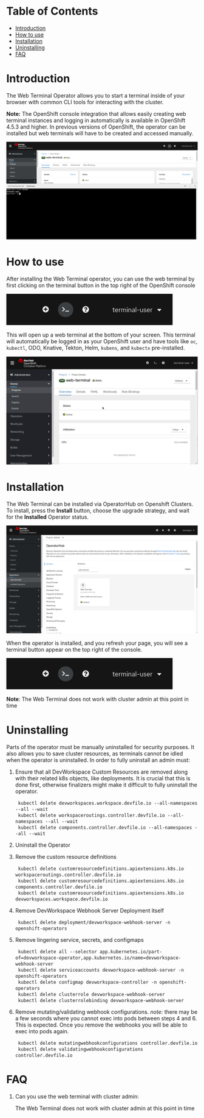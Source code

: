 # Table of Contents

- [Introduction](#Introduction)
- [How to use](#how-to-use)
- [Installation](#Installation)
- [Uninstalling](#Uninstalling)
- [FAQ](#FAQ)

# Introduction

The Web Terminal Operator allows you to start a terminal inside of your browser with common CLI tools for interacting with the cluster.

**Note:** The OpenShift console integration that allows easily creating web terminal instances
and logging in automatically is available in OpenShift 4.5.3 and higher. In previous versions of
OpenShift, the operator can be installed but web terminals will have to be created and accessed
manually.

![image](./images/introduction.png)

# <a id="how-to-use"></a>How to use

After installing the Web Terminal operator, you can use the web terminal by first clicking on the terminal button in the top right of the OpenShift console

![image](./images/masthead-icon.png)

This will open up a web terminal at the bottom of your screen. This terminal will automatically be logged in as your OpenShift user and have tools like `oc`, `kubectl`, ODO, Knative, Tekton, Helm, `kubens`, and `kubectx` pre-installed. 

![image](./images/initialization.gif)

# Installation

The Web Terminal can be installed via OperatorHub on Openshift Clusters. To install, press the **Install** button, choose the upgrade strategy, and wait for the **Installed** Operator status.

![image](./images/installation.png)

When the operator is installed, and you refresh your page, you will see a terminal button appear on the top right of the console.

![image](./images/masthead-icon.png)

**Note**: The Web Terminal does not work with cluster admin at this point in time

# Uninstalling

Parts of the operator must be manually uninstalled for security purposes. It also allows you to save cluster resources, as terminals cannot be idled when the operator is uninstalled. In order to fully uninstall an admin must:
  1. Ensure that all DevWorkspace Custom Resources are removed along with their related k8s objects, like deployments.
      It is crucial that this is done first, otherwise finalizers might make it difficult to fully uninstall the operator.

          kubectl delete devworkspaces.workspace.devfile.io --all-namespaces --all --wait
          kubectl delete workspaceroutings.controller.devfile.io --all-namespaces --all --wait
          kubectl delete components.controller.devfile.io --all-namespaces --all --wait

  2. Uninstall the Operator
  3. Remove the custom resource definitions

          kubectl delete customresourcedefinitions.apiextensions.k8s.io workspaceroutings.controller.devfile.io
          kubectl delete customresourcedefinitions.apiextensions.k8s.io components.controller.devfile.io
          kubectl delete customresourcedefinitions.apiextensions.k8s.io devworkspaces.workspace.devfile.io

  4. Remove DevWorkspace Webhook Server Deployment itself

          kubectl delete deployment/devworkspace-webhook-server -n openshift-operators

  5. Remove lingering service, secrets, and configmaps

          kubectl delete all --selector app.kubernetes.io/part-of=devworkspace-operator,app.kubernetes.io/name=devworkspace-webhook-server
          kubectl delete serviceaccounts devworkspace-webhook-server -n openshift-operators
          kubectl delete configmap devworkspace-controller -n openshift-operators
          kubectl delete clusterrole devworkspace-webhook-server
          kubectl delete clusterrolebinding devworkspace-webhook-server
  6. Remove mutating/validating webhook configurations. _note:_ there may be a few seconds where you cannot exec into
      pods between steps 4 and 6. This is expected. Once you remove the webhooks you will be able to exec into pods again.

          kubectl delete mutatingwebhookconfigurations controller.devfile.io
          kubectl delete validatingwebhookconfigurations controller.devfile.io

# FAQ
1. Can you use the web terminal with cluster admin:

    The Web Terminal does not work with cluster admin at this point in time
